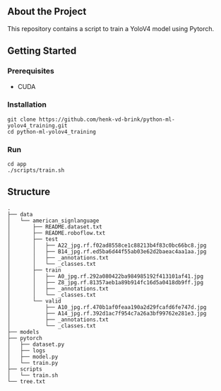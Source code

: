 ## About the Project
This repository contains a script to train a YoloV4 model using Pytorch.

## Getting Started

### Prerequisites
- CUDA

### Installation
```
git clone https://github.com/henk-vd-brink/python-ml-yolov4_training.git
cd python-ml-yolov4_training
```

### Run
```
cd app
./scripts/train.sh
```

## Structure
```
.
├── data
│   └── american_signlanguage
│       ├── README.dataset.txt
│       ├── README.roboflow.txt
│       ├── test
│       │   ├── A22_jpg.rf.f02ad8558ce1c88213b4f83c0bc66bc8.jpg
│       │   ├── B14_jpg.rf.ed5ba6d44f55ab03e62d2baeac4aa1aa.jpg
│       │   ├── _annotations.txt
│       │   └── _classes.txt
│       ├── train
│       │   ├── A0_jpg.rf.292a080422ba984985192f413101af41.jpg
│       │   ├── Z8_jpg.rf.81357aeb1a89b914fc16d5a0418db9ff.jpg
│       │   ├── _annotations.txt
│       │   └── _classes.txt
│       └── valid
│           ├── A10_jpg.rf.470b1af0feaa190a2d29fcafd6fe747d.jpg
│           ├── A14_jpg.rf.392d1ac7f954c7a26a3bf99762e281e3.jpg
│           ├── _annotations.txt
│           └── _classes.txt
├── models
├── pytorch
│   ├── dataset.py
│   ├── logs
│   ├── model.py
│   └── train.py
├── scripts
│   └── train.sh
└── tree.txt
```
